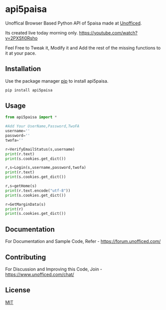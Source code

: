 # api5paisa

Unoffical Browser Based Python API of 5paisa made at [Unofficed](https://unofficed.com/).

Its created live today morning only. https://youtube.com/watch?v=2PXSfi0Rsho

Feel Free to Tweak it, Modify it and Add the rest of the missing functions to it at your pace.

## Installation

Use the package manager [pip](https://pypi.org/project/api5paisa/) to install api5paisa.

```bash
pip install api5paisa
```

## Usage

```python
from api5paisa import *

#Add Your UserName,Password,TwoFA
username=''
password=''
twofa=''

r=VerifyEmailStatus(s,username)
print(r.text)
print(s.cookies.get_dict())

r,s=Login(s,username,password,twofa)
print(r.text)
print(s.cookies.get_dict())

r,s=getHome(s)
print(r.text.encode("utf-8"))
print(s.cookies.get_dict())

r=GetMarginData(s)
print(r)
print(s.cookies.get_dict())
```

## Documentation
For Documentation and Sample Code, Refer - https://forum.unofficed.com/

## Contributing
For Discussion and Improving this Code, Join - https://www.unofficed.com/chat/

## License
[MIT](https://choosealicense.com/licenses/mit/)
